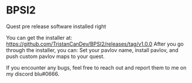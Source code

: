 # BPSI2
Quest pre release software installed right

You can get the installer at: https://github.com/TristanCanDev/BPSI2/releases/tag/v1.0.0
After you go through the installer, you can: Set your pavlov name, install pavlov, and push custom pavlov maps to your quest.

If you encounter any bugs, feel free to reach out and report them to me on my discord blu#0666.
